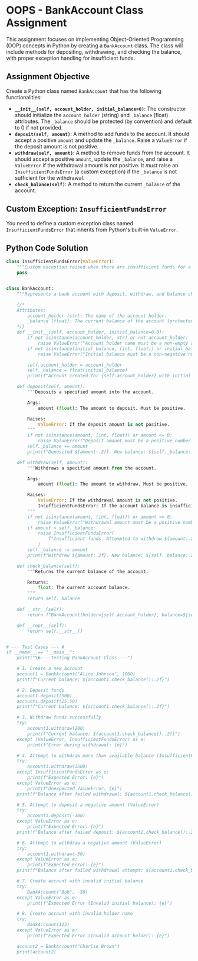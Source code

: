 # OOPS - BankAccount Class Assignment

This assignment focuses on implementing Object-Oriented Programming (OOP) concepts in Python by creating a `BankAccount` class. The class will include methods for depositing, withdrawing, and checking the balance, with proper exception handling for insufficient funds.

## Assignment Objective

Create a Python class named `BankAccount` that has the following functionalities:

*   **`__init__(self, account_holder, initial_balance=0)`**: The constructor should initialize the `account_holder` (string) and `_balance` (float) attributes. The `_balance` should be protected (by convention) and default to 0 if not provided.
*   **`deposit(self, amount)`**: A method to add funds to the account. It should accept a positive `amount` and update the `_balance`. Raise a `ValueError` if the deposit amount is not positive.
*   **`withdraw(self, amount)`**: A method to remove funds from the account. It should accept a positive `amount`, update the `_balance`, and raise a `ValueError` if the withdrawal amount is not positive. It *must* raise an `InsufficientFundsError` (a custom exception) if the `_balance` is not sufficient for the withdrawal.
*   **`check_balance(self)`**: A method to return the current `_balance` of the account.

## Custom Exception: `InsufficientFundsError`

You need to define a custom exception class named `InsufficientFundsError` that inherits from Python's built-in `ValueError`.

## Python Code Solution

```python
class InsufficientFundsError(ValueError):
    """Custom exception raised when there are insufficient funds for a withdrawal."""
    pass


class BankAccount:
    """Represents a bank account with deposit, withdraw, and balance check functionalities.

    {/*
    Attributes:
        account_holder (str): The name of the account holder.
        _balance (float): The current balance of the account (protected).
    */}
    def __init__(self, account_holder, initial_balance=0.0):
        if not isinstance(account_holder, str) or not account_holder:
            raise ValueError("Account holder name must be a non-empty string.")
        if not isinstance(initial_balance, (int, float)) or initial_balance < 0:
            raise ValueError("Initial balance must be a non-negative number.")

        self.account_holder = account_holder
        self._balance = float(initial_balance)
        print(f"Account created for {self.account_holder} with initial balance: ${self._balance:.2f}")

    def deposit(self, amount):
        """Deposits a specified amount into the account.

        Args:
            amount (float): The amount to deposit. Must be positive.

        Raises:
            ValueError: If the deposit amount is not positive.
        """
        if not isinstance(amount, (int, float)) or amount <= 0:
            raise ValueError("Deposit amount must be a positive number.")
        self._balance += amount
        print(f"Deposited ${amount:.2f}. New balance: ${self._balance:.2f}")

    def withdraw(self, amount):
        """Withdraws a specified amount from the account.

        Args:
            amount (float): The amount to withdraw. Must be positive.

        Raises:
            ValueError: If the withdrawal amount is not positive.
            InsufficientFundsError: If the account balance is insufficient.
        """
        if not isinstance(amount, (int, float)) or amount <= 0:
            raise ValueError("Withdrawal amount must be a positive number.")
        if amount > self._balance:
            raise InsufficientFundsError(
                f"Insufficient funds. Attempted to withdraw ${amount:.2f}, but current balance is ${self._balance:.2f}."
            )
        self._balance -= amount
        print(f"Withdrew ${amount:.2f}. New balance: ${self._balance:.2f}")

    def check_balance(self):
        """Returns the current balance of the account.

        Returns:
            float: The current account balance.
        """
        return self._balance

    def __str__(self):
        return f"BankAccount(holder={self.account_holder}, balance=${self._balance:.2f})"

    def __repr__(self):
        return self.__str__()


# --- Test Cases --- #
if __name__ == "__main__":
    print("\n--- Testing BankAccount Class ---")

    # 1. Create a new account
    account1 = BankAccount("Alice Johnson", 1000)
    print(f"Current balance: ${account1.check_balance():.2f}")

    # 2. Deposit funds
    account1.deposit(500)
    account1.deposit(25.50)
    print(f"Current balance: ${account1.check_balance():.2f}")

    # 3. Withdraw funds successfully
    try:
        account1.withdraw(200)
        print(f"Current balance: ${account1.check_balance():.2f}")
    except (ValueError, InsufficientFundsError) as e:
        print(f"Error during withdrawal: {e}")

    # 4. Attempt to withdraw more than available balance (InsufficientFundsError)
    try:
        account1.withdraw(1500)
    except InsufficientFundsError as e:
        print(f"Expected Error: {e}")
    except ValueError as e:
        print(f"Unexpected ValueError: {e}")
    print(f"Balance after failed withdrawal: ${account1.check_balance():.2f}")

    # 5. Attempt to deposit a negative amount (ValueError)
    try:
        account1.deposit(-100)
    except ValueError as e:
        print(f"Expected Error: {e}")
    print(f"Balance after failed deposit: ${account1.check_balance():.2f}")

    # 6. Attempt to withdraw a negative amount (ValueError)
    try:
        account1.withdraw(-50)
    except ValueError as e:
        print(f"Expected Error: {e}")
    print(f"Balance after failed withdrawal attempt: ${account1.check_balance():.2f}")

    # 7. Create account with invalid initial balance
    try:
        BankAccount("Bob", -50)
    except ValueError as e:
        print(f"Expected Error (Invalid initial balance): {e}")

    # 8. Create account with invalid holder name
    try:
        BankAccount(123)
    except ValueError as e:
        print(f"Expected Error (Invalid account holder): {e}")

    account2 = BankAccount("Charlie Brown")
    print(account2)
